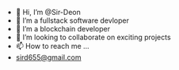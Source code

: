 - 👋 Hi, I’m @Sir-Deon
- 👀 I’m a fullstack software devloper
- 🌱 I’m a blockchain developer
- 💞️ I’m looking to collaborate on exciting projects
- 📫 How to reach me ...
- sird655@gmail.com
<!---
Sir-Deon/Sir-Deon is a ✨ special ✨ repository because its `README.md` (this file) appears on your GitHub profile.
You can click the Preview link to take a look at your changes.
--->
